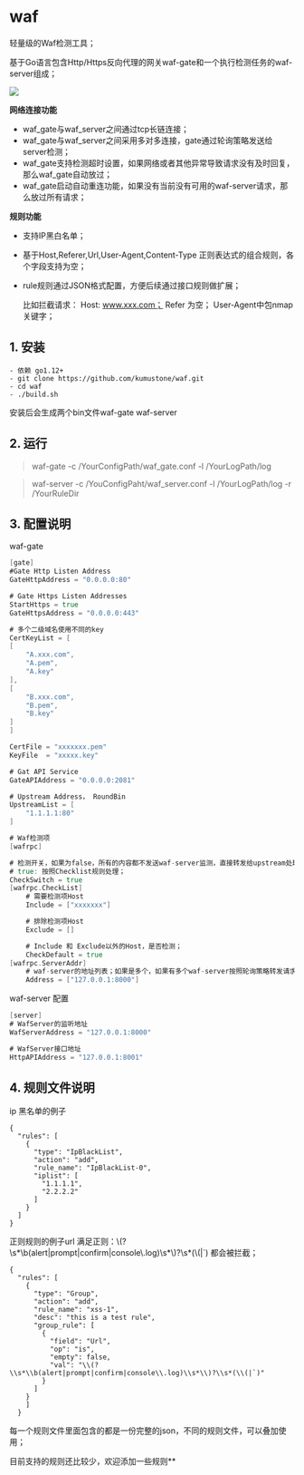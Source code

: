 # waf

轻量级的Waf检测工具；

基于Go语言包含Http/Https反向代理的网关waf-gate和一个执行检测任务的waf-server组成；

![](https://github.com/kumustone/waf/blob/master/doc/waf-1.jpg)

**网络连接功能**

- waf_gate与waf_server之间通过tcp长链连接；
- waf_gate与waf_server之间采用多对多连接，gate通过轮询策略发送给server检测；
- waf_gate支持检测超时设置，如果网络或者其他异常导致请求没有及时回复，那么waf_gate自动放过；
- waf_gate启动自动重连功能，如果没有当前没有可用的waf-server请求，那么放过所有请求；

**规则功能**

- 支持IP黑白名单；

- 基于Host,Referer,Url,User-Agent,Content-Type 正则表达式的组合规则，各个字段支持为空；

- rule规则通过JSON格式配置，方便后续通过接口规则做扩展；

    比如拦截请求： Host: www.xxx.com； Refer 为空； User-Agent中包nmap关键字；

## 1. 安装

    - 依赖 go1.12+
    - git clone https://github.com/kumustone/waf.git
    - cd waf 
    - ./build.sh

 安装后会生成两个bin文件waf-gate waf-server

## 2. 运行

 > waf-gate -c /YourConfigPath/waf_gate.conf -l /YourLogPath/log 

 > waf-server -c /YouConfigPaht/waf_server.conf -l /YourLogPath/log -r /YourRuleDir

## 3. 配置说明

waf-gate  

```go
[gate]
#Gate Http Listen Address
GateHttpAddress = "0.0.0.0:80"

# Gate Https Listen Addresses
StartHttps = true
GateHttpsAddress = "0.0.0.0:443"

# 多个二级域名使用不同的key
CertKeyList = [
[
    "A.xxx.com",
    "A.pem",
    "A.key"
],
[
    "B.xxx.com",
    "B.pem",
    "B.key"
]
]

CertFile = "xxxxxxx.pem"
KeyFile  = "xxxxx.key"

# Gat API Service
GateAPIAddress = "0.0.0.0:2081"

# Upstream Address， RoundBin
UpstreamList = [
    "1.1.1.1:80"
]

# Waf检测项
[wafrpc]

# 检测开关，如果为false，所有的内容都不发送waf-server监测，直接转发给upstream处理；
# true: 按照Checklist规则处理；
CheckSwitch = true
[wafrpc.CheckList]
    # 需要检测项Host
    Include = ["xxxxxxx"]

    # 排除检测项Host
    Exclude = []

    # Include 和 Exclude以外的Host，是否检测；
    CheckDefault = true
[wafrpc.ServerAddr]
    # waf-server的地址列表；如果是多个，如果有多个waf-server按照轮询策略转发请求；
    Address = ["127.0.0.1:8000"]

```

waf-server 配置

```go
[server]
# WafServer的监听地址
WafServerAddress = "127.0.0.1:8000"

# WafServer接口地址
HttpAPIAddress = "127.0.0.1:8001"

```

## 4. 规则文件说明

ip 黑名单的例子
```
{
  "rules": [
    {
      "type": "IpBlackList",
      "action": "add",
      "rule_name": "IpBlackList-0",
      "iplist": [
        "1.1.1.1",
        "2.2.2.2"
      ]
    }
  ]
}
```

正则规则的例子url 满足正则：\\(?\\s*\\b(alert|prompt|confirm|console\\.log)\\s*\\)?\\s*(\\(|`) 都会被拦截；

```
{
  "rules": [
    {
      "type": "Group",
      "action": "add",
      "rule_name": "xss-1",
      "desc": "this is a test rule",
      "group_rule": [
        {
          "field": "Url",
          "op": "is",
          "empty": false,
          "val": "\\(?\\s*\\b(alert|prompt|confirm|console\\.log)\\s*\\)?\\s*(\\(|`)"
        }
      ]
    }
    ]
  }
```

每一个规则文件里面包含的都是一份完整的json，不同的规则文件，可以叠加使用；

目前支持的规则还比较少，欢迎添加一些规则**

